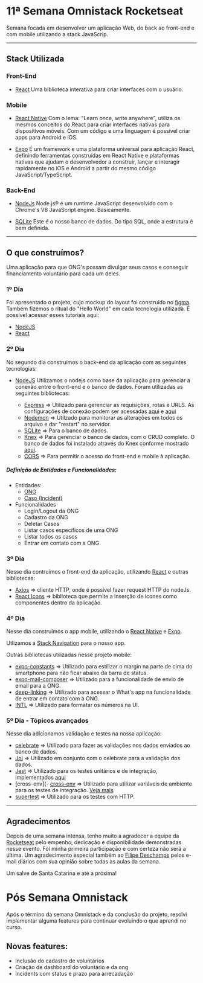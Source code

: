 # 11ª Semana Omnistack Rocketseat
Semana focada em desenvolver um aplicação Web, do back ao front-end e com mobile utilizando a stack JavaScrip.

------------


## Stack Utilizada

### Front-End

 - [React](https://pt-br.reactjs.org/ "React")
Uma biblioteca interativa para criar interfaces com o usuário.

### Mobile

- [React Native](https://reactnative.dev/)
Com o lema: "Learn once, write anywhere", utiliza os mesmos conceitos do React para criar interfaces nativas para dispositivos móveis. Com um código e uma linguagem é possível criar apps para Android e iOS.

- [Expo](https://expo.io/)
É um framework e uma plataforma universal para aplicação React, definindo ferramentas construídas em React Native e plataformas nativas que ajudam o desenvolvedor a construír, lançar e interagir rapidamente no iOS e Android a partir do mesmo código JavaScript/TypeScript. 

### Back-End

- [NodeJs](https://nodejs.org/pt-br/)
Node.js® é um runtime JavaScript desenvolvido com o Chrome's V8 JavaScript engine. Basicamente.

- [SQLite](https://www.sqlite.org/index.html)
Este é o nosso banco de dados. Do tipo SQL, onde a estrutura é bem definida. 


------------



## O que construímos?

Uma aplicação para que ONG's possam divulgar seus casos e conseguir financiamento voluntário para cada um deles.

### 1º Dia

Foi apresentado o projeto, cujo mockup do layout foi construído no [figma](https://www.figma.com/). Também fizemos o ritual do "Hello World" em cada tecnologia utilizada. É possível acessar esses tutoriais aqui:

- [NodeJS](https://nodejs.org/en/docs/guides/getting-started-guide/)
- [React](https://reactjs.org/docs/hello-world.html)

### 2º Dia

No segundo dia construímos o back-end da aplicação com as seguintes tecnologias:

- [NodeJS](https://nodejs.org/en/docs/guides/getting-started-guide/)
Utilizamos o nodejs como base da aplicação para gerenciar a conexão entre o front-end e o banco de dados. Foram utilizadas as seguintes bibliotecas:

	 - [Express](https://expressjs.com/) => Utilizado para gerenciar as requisições, rotas e URLS. As configurações de conexão podem ser acessadas [aqui](https://github.com/emanuelgustavo/be-the-hero-semana-omnistack11-rocketseat/blob/master/Back-End/src/routes.js) e [aqui](https://github.com/emanuelgustavo/be-the-hero-semana-omnistack11-rocketseat/blob/master/Back-End/src/app.js)
	 - [Nodemon](https://nodemon.io/) => Utilzado para monitorar as alterações em todos os arquivo e dar "restart" no servidor.
	 - [SQLite](https://www.sqlite.org/index.html) => Para o banco de dados.
	 - [Knex](http://knexjs.org/) => Para gerenciar o banco de dados, com o CRUD completo. O banco de dados foi instalado através do Knex conforme mostrado [aqui](http://knexjs.org/#Installation).
	 - [CORS](https://expressjs.com/en/resources/middleware/cors.html) => Para permitir o acesso do front-end e mobile à aplicação. 

##### Definição de Entidades e Funcionalidades:

- Entidades:
	 - [ONG](https://github.com/emanuelgustavo/be-the-hero-semana-omnistack11-rocketseat/blob/master/Back-End/src/database/migrations/20200325175150_create_ongs.js)
	 - [Caso (Incident)](https://github.com/emanuelgustavo/be-the-hero-semana-omnistack11-rocketseat/blob/master/Back-End/src/database/migrations/20200325181748_create_incidents.js)
- Funcionalidades
	 - Login/Logout da ONG
	 - Cadastro da ONG
	 - Deletar Casos
	 - Listar casos específicos de uma ONG
	 - Listar todos os casos
	 - Entrar em contato com a ONG

### 3º Dia

Nesse dia contruímos o front-end da aplicação, utilizando [React](https://reactjs.org/docs/hello-world.html) e outras bibliotecas:

- [Axios](https://github.com/axios/axios) => cliente HTTP, onde é possível fazer request HTTP do nodeJs.
- [React Icons](https://react-icons.netlify.com/#/icons/md) => biblioteca que permite a inserção de ícones como componentes dentro da aplicação.

### 4º Dia

Nesse dia construímos o app mobile, utilizando o [React Native](https://reactnative.dev/) e [Expo](https://expo.io/).

Utlizamos a [Stack Navigation](https://reactnavigation.org/docs/stack-navigator/) para o nosso app.

Outras bibliotecas utilizadas nesse projeto mobile:
- [expo-constants](https://docs.expo.io/versions/latest/sdk/constants/#constantsstatusbarheight) => Utilizado para estilizar o margin na parte de cima do smartphone para não ficar abaixo da barra de status.
- [expo-mail-composer](https://docs.expo.io/versions/latest/sdk/mail-composer/) => Utilizado para a funcionalidade de envio de email para a ONG.
- [deep-linking](https://reactnavigation.org/docs/deep-linking/) => Utilizado para acessar o What's app na funcionalidade de entrar em contato com a ONG.
- [INTL](https://github.com/andyearnshaw/Intl.js#readme) => Utilizado para formatar os números na UI.

### 5º Dia - Tópicos avançados

Nesse dia adicionamos validação e testes na nossa aplicação:

- [celebrate](https://www.notion.so/5-Dia-831f075acaed4bb4bfb25f989e2754be#e8a587f766a54b5a806b892c1ffd4050) => Utilizado para fazer as validações nos dados enviados ao banco de dados.
- [Joi](https://www.notion.so/5-Dia-831f075acaed4bb4bfb25f989e2754be#9f60e9c6baf244bc8e03fab9efde663b) => Utilizado em conjunto com o celebrate para a validação dos dados.
- [Jest](https://www.notion.so/5-Dia-831f075acaed4bb4bfb25f989e2754be#ba50b465c4f042aabc3c064f59540376) => Utilizado para os testes unitários e de integração, implementados [aqui](https://github.com/emanuelgustavo/be-the-hero-semana-omnistack11-rocketseat/tree/master/Back-End/tests)
- [cross-env](- [cross-env](https://github.com/kentcdodds/cross-env#readme) => Utilizado para utilizar variáveis de ambiente para os testes de integração. [Veja mais](https://www.notion.so/5-Dia-831f075acaed4bb4bfb25f989e2754be#0f721afa9b4242df894faaacf1e1996a)
- [supertest](https://github.com/visionmedia/supertest) => Utilizado para os testes com HTTP.


------------



## Agradecimentos

Depois de uma semana intensa, tenho muito a agradecer a equipe da [Rocketseat](https://rocketseat.com.br/) pelo empenho, dedicação e disponibilidade demonstradas nesse evento. Foi minha primeira participação e com certeza não será a última. Um agradecimento especial também ao [Filipe Deschamps](https://www.youtube.com/channel/UCU5JicSrEM5A63jkJ2QvGYw) pelos e-mail diários com sua opinião sobre todas as aulas da semana.

Um salve de Santa Catarina e até a próxima!


# Pós Semana Omnistack

Após o término da semana Omnistack e da conclusão do projeto, resolvi implementar alguma features para continuar evoluindo o que aprendi no curso. 

## Novas features:

- Inclusão do cadastro de voluntários
- Criação de dashboard do voluntário e da ong
- Incidents com status e prazo para arrecadação


